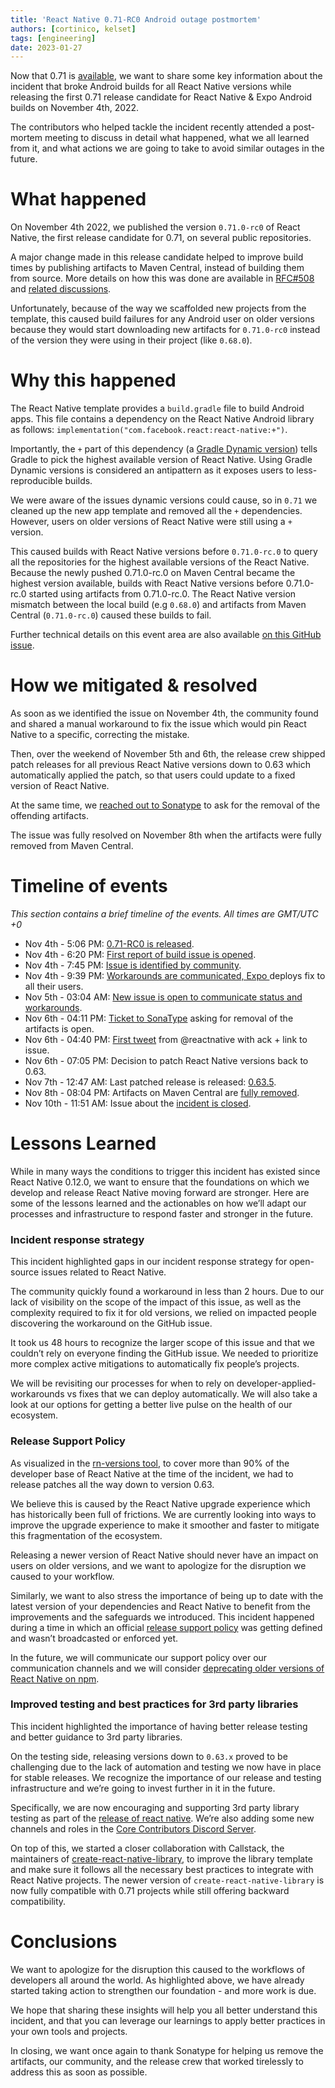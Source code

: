 ```yaml
---
title: 'React Native 0.71-RC0 Android outage postmortem'
authors: [cortinico, kelset]
tags: [engineering]
date: 2023-01-27
---
```


Now that 0.71 is [available](/blog/2023/01/12/version-071), we want to share some key information about the incident that broke Android builds for all React Native versions while releasing the first 0.71 release candidate for React Native & Expo Android builds on November 4th, 2022.

The contributors who helped tackle the incident recently attended a post-mortem meeting to discuss in detail what happened, what we all learned from it, and what actions we are going to take to avoid similar outages in the future.

<!--truncate-->

# What happened

On November 4th 2022, we published the version `0.71.0-rc0` of React Native, the first release candidate for 0.71, on several public repositories.

A major change made in this release candidate helped to improve build times by publishing artifacts to Maven Central, instead of building them from source. More details on how this was done are available in [RFC#508](https://github.com/react-native-community/discussions-and-proposals/pull/508) and [related discussions](https://github.com/reactwg/react-native-new-architecture/discussions/105).

Unfortunately, because of the way we scaffolded new projects from the template, this caused build failures for any Android user on older versions because they would start downloading new artifacts for `0.71.0-rc0` instead of the version they were using in their project (like `0.68.0`).

# Why this happened

The React Native template provides a `build.gradle` file to build Android apps. This file contains a dependency on the React Native Android library as follows:
`implementation("com.facebook.react:react-native:+")`.

Importantly, the `+` part of this dependency (a [Gradle Dynamic version](https://docs.gradle.org/current/userguide/dynamic_versions.html)) tells Gradle to pick the highest available version of React Native. Using Gradle Dynamic versions is considered an antipattern as it exposes users to less-reproducible builds.

We were aware of the issues dynamic versions could cause, so in `0.71` we cleaned up the new app template and removed all the `+` dependencies. However, users on older versions of React Native were still using a `+` version.

This caused builds with React Native versions before `0.71.0-rc.0` to query all the repositories for the highest available versions of the React Native. Because the newly pushed 0.71.0-rc.0 on Maven Central became the highest version available, builds with React Native versions before 0.71.0-rc.0 started using artifacts from 0.71.0-rc.0. The React Native version mismatch between the local build (e.g `0.68.0`) and artifacts from Maven Central (`0.71.0-rc.0`) caused these builds to fail.

Further technical details on this event area are also available [on this GitHub issue](https://github.com/facebook/react-native/issues/35210).

# How we mitigated & resolved

As soon as we identified the issue on November 4th, the community found and shared a manual workaround to fix the issue which would pin React Native to a specific, correcting the mistake.

Then, over the weekend of November 5th and 6th, the release crew shipped patch releases for all previous React Native versions down to 0.63 which automatically applied the patch, so that users could update to a fixed version of React Native.

At the same time, we [reached out to Sonatype](https://issues.sonatype.org/browse/OSSRH-86006) to ask for the removal of the offending artifacts.

The issue was fully resolved on November 8th when the artifacts were fully removed from Maven Central.

# Timeline of events

_This section contains a brief timeline of the events. All times are GMT/UTC +0_

- Nov 4th - 5:06 PM: [0.71-RC0 is released](https://github.com/facebook/react-native/releases/tag/v0.71.0-rc.0).
- Nov 4th - 6:20 PM: [First report of build issue is opened](https://github.com/facebook/react-native/issues/35204).
- Nov 4th - 7:45 PM: [Issue is identified by community](https://github.com/facebook/react-native/issues/35204#issuecomment-1304090948).
- Nov 4th - 9:39 PM: [Workarounds are communicated, Expo ](https://github.com/facebook/react-native/issues/35204#issuecomment-1304281740)deploys fix to all their users.
- Nov 5th - 03:04 AM: [New issue is open to communicate status and workarounds](https://github.com/facebook/react-native/issues/35210).
- Nov 6th - 04:11 PM: [Ticket to SonaType](https://issues.sonatype.org/browse/OSSRH-86006?focusedCommentId=1216303&page=com.atlassian.jira.plugin.system.issuetabpanels%3Acomment-tabpanel#comment-1216303) asking for removal of the artifacts is open.
- Nov 6th - 04:40 PM: [First tweet](https://twitter.com/reactnative/status/1589296764678705155) from @reactnative with ack + link to issue.
- Nov 6th - 07:05 PM: Decision to patch React Native versions back to 0.63.
- Nov 7th - 12:47 AM: Last patched release is released: [0.63.5](https://github.com/facebook/react-native/releases/tag/v0.63.5).
- Nov 8th - 08:04 PM: Artifacts on Maven Central are [fully removed](https://issues.sonatype.org/browse/OSSRH-86006?focusedCommentId=1216303&page=com.atlassian.jira.plugin.system.issuetabpanels%3Acomment-tabpanel#comment-1216303).
- Nov 10th - 11:51 AM: Issue about the [incident is closed](https://github.com/facebook/react-native/issues/35210#issuecomment-1310170361).

# Lessons Learned

While in many ways the conditions to trigger this incident has existed since React Native 0.12.0, we want to ensure that the foundations on which we develop and release React Native moving forward are stronger. Here are some of the lessons learned and the actionables on how we’ll adapt our processes and infrastructure to respond faster and stronger in the future.

### Incident response strategy

This incident highlighted gaps in our incident response strategy for open-source issues related to React Native.

The community quickly found a workaround in less than 2 hours. Due to our lack of visibility on the scope of the impact of this issue, as well as the complexity required to fix it for old versions, we relied on impacted people discovering the workaround on the GitHub issue.

It took us 48 hours to recognize the larger scope of this issue and that we couldn’t rely on everyone finding the GitHub issue. We needed to prioritize more complex active mitigations to automatically fix people’s projects.

We will be revisiting our processes for when to rely on developer-applied-workarounds vs fixes that we can deploy automatically. We will also take a look at our options for getting a better live pulse on the health of our ecosystem.

### Release Support Policy

As visualized in the [rn-versions tool](https://rn-versions.github.io/), to cover more than 90% of the developer base of React Native at the time of the incident, we had to release patches all the way down to version 0.63.

We believe this is caused by the React Native upgrade experience which has historically been full of frictions. We are currently looking into ways to improve the upgrade experience to make it smoother and faster to mitigate this fragmentation of the ecosystem.

Releasing a newer version of React Native should never have an impact on users on older versions, and we want to apologize for the disruption we caused to your workflow.

Similarly, we want to also stress the importance of being up to date with the latest version of your dependencies and React Native to benefit from the improvements and the safeguards we introduced. This incident happened during a time in which an official [release support policy](https://github.com/reactwg/react-native-releases#releases-support-policy) was getting defined and wasn’t broadcasted or enforced yet.

In the future, we will communicate our support policy over our communication channels and we will consider [deprecating older versions of React Native on npm](https://docs.npmjs.com/deprecating-and-undeprecating-packages-or-package-versions).

### Improved testing and best practices for 3rd party libraries

This incident highlighted the importance of having better release testing and better guidance to 3rd party libraries.

On the testing side, releasing versions down to `0.63.x` proved to be challenging due to the lack of automation and testing we now have in place for stable releases. We recognize the importance of our release and testing infrastructure and we’re going to invest further in it in the future.

Specifically, we are now encouraging and supporting 3rd party library testing as part of the [release of react native](https://github.com/reactwg/react-native-releases/discussions/41). We’re also adding some new channels and roles in the [Core Contributors Discord Server](https://github.com/facebook/react-native/blob/main/ECOSYSTEM.md#core-contributors).

On top of this, we started a closer collaboration with Callstack, the maintainers of [create-react-native-library](https://github.com/callstack/react-native-builder-bob/tree/main/packages/create-react-native-library), to improve the library template and make sure it follows all the necessary best practices to integrate with React Native projects. The newer version of `create-react-native-library` is now fully compatible with 0.71 projects while still offering backward compatibility.

# Conclusions

We want to apologize for the disruption this caused to the workflows of developers all around the world. As highlighted above, we have already started taking action to strengthen our foundation - and more work is due.

We hope that sharing these insights will help you all better understand this incident, and that you can leverage our learnings to apply better practices in your own tools and projects.

In closing, we want once again to thank Sonatype for helping us remove the artifacts, our community, and the release crew that worked tirelessly to address this as soon as possible.

